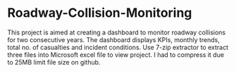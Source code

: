 # Roadway-Collision-Monitoring
This project is aimed at creating a dashboard to monitor roadway collisions for two consecutive years. The dashboard displays KPIs, monthly trends, total no. of casualties and incident conditions.
Use 7-zip extractor to extract three files into Microsoft excel file to view project. I had to compress it due to 25MB limit file size on github. 
